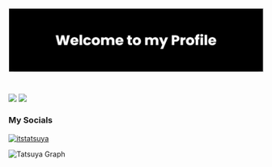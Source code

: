 ![MasterHead](https://github.com/ItsTatsuya/ItsTatsuya/blob/main/assets/banner.png)
<h1></h1>
<img src = "https://github-readme-stats.vercel.app/api?username=ItsTatsuya&&show_icons=true&title_color=f7f9f7&icon_color=ffffff&text_color=f7f9f7&bg_color=000000&border_radius=10&custom_title=Profile Stats&count_private=true">
<img src = "https://github-readme-stats.vercel.app/api/top-langs/?username=itstatsuya&title_color=f7f9f7&text_color=f7f9f7&bg_color=000000&icon_color=ffffff&border_radius=10"
<pre>

</pre>

<h3 align="left">My Socials</h3>
<p align="left">
<a href="https://twitter.com/itstatsuya" target="blank"><img align="center" src="https://raw.githubusercontent.com/rahuldkjain/github-profile-readme-generator/master/src/images/icons/Social/twitter.svg" alt="itstatsuya" height="30" width="40" /></a>
</p>

![Tatsuya Graph](https://activity-graph.herokuapp.com/graph?username=ItsTatsuya&&hide_title=true&&bg_color=000000&&line=f7f9f7&&point=f7f9f7&&color=f7f9f7)
